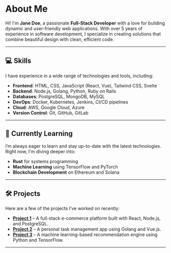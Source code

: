 # About Me

Hi! I'm **Jane Doe**, a passionate **Full-Stack Developer** with a love for building dynamic and user-friendly web applications. With over 5 years of experience in software development, I specialize in creating solutions that combine beautiful design with clean, efficient code.

---

## 💻 Skills

I have experience in a wide range of technologies and tools, including:

- **Frontend**: HTML, CSS, JavaScript (React, Vue), Tailwind CSS, Svelte
- **Backend**: Node.js, Golang, Python, Ruby on Rails
- **Databases**: PostgreSQL, MongoDB, MySQL
- **DevOps**: Docker, Kubernetes, Jenkins, CI/CD pipelines
- **Cloud**: AWS, Google Cloud, Azure
- **Version Control**: Git, GitHub, GitLab

---

## 🌱 Currently Learning

I’m always eager to learn and stay up-to-date with the latest technologies. Right now, I'm diving deeper into:

- **Rust** for systems programming
- **Machine Learning** using TensorFlow and PyTorch
- **Blockchain Development** on Ethereum and Solana

---

## 🛠️ Projects

Here are a few of the projects I’ve worked on recently:

- **[Project 1](https://github.com/example)** – A full-stack e-commerce platform built with React, Node.js, and PostgreSQL.
- **[Project 2](https://github.com/example)** – A personal task management app using Golang and Vue.js.
- **[Project 3](https://github.com/example)** – A machine learning-based recommendation engine using Python and TensorFlow.

---

##

